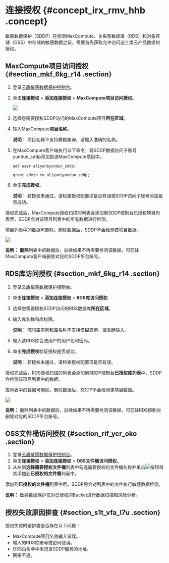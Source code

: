 # 连接授权 {#concept_irx_rmv_hhb .concept}

敏感数据保护（SDDP）在检测MaxCompute、关系型数据库（RDS）和对象存储（OSS）中存储的敏感数据之前，需要首先获取允许访问这三类云产品数据的授权。

## MaxCompute项目访问授权 {#section_mkf_6kg_r14 .section}

1.  登录[云盾敏感数据保护控制台](https://yundunnext-pre.console.aliyun.com/?p=sddp&accounttraceid=8c6b3535-f65e-4ef2-a2ac-744be5154805#/overview)。
2.  单击**连接授权** \> **添加连接授权** \> **MaxCompute项目访问授权**。

    ![](http://static-aliyun-doc.oss-cn-hangzhou.aliyuncs.com/assets/img/154633/156317614351405_zh-CN.png)

3.  选择您需要授权SDDP访问的MaxCompute项目**所在区域**。
4.  输入MaxCompute**项目名称**。

    **说明：** 项目名称不支持模糊查询，请输入准确的名称。

5.  在MaxCompute客户端执行以下命令，将SDDP数据访问子账号yundun\_sddp添加到该MaxCompute项目中。

    ``` {#codeblock_e64_shf_c5y}
    add user aliyun$yundun_sddp;
    
    grant admin to aliyun$yundun_sddp;
    ```

6.  单击**完成授权**。

    **说明：** 若授权未通过，请检查授权配置项是否有误或SDDP访问子账号添加是否成功。


授权完成后，MaxCompute授权扫描的列表会添加到SDDP控制台已授权项目列表里，SDDP会对该项目列表中的所有数据进行检测。

项目列表中的数据可删除。删除数据后，SDDP不会检测该项目数据。

![](http://static-aliyun-doc.oss-cn-hangzhou.aliyuncs.com/assets/img/154633/156317614343718_zh-CN.png)

**说明：** **删除**列表中的数据后，后续如果不再需要检测该数据，可前往MaxCompute客户端删除对应的SDDP平台账号。

## RDS库访问授权 {#section_mkf_6kg_r14 .section}

1.  登录[云盾敏感数据保护控制台](https://yundunnext-pre.console.aliyun.com/?p=sddp&accounttraceid=8c6b3535-f65e-4ef2-a2ac-744be5154805#/overview)。
2.  单击**连接授权** \> **添加连接授权** \> **RDS库访问授权**
3.  选择您需要授权SDDP访问的RDS数据库**所在区域**。
4.  输入库名称和库权限。

    **说明：** RDS库实例和库名称不支持模糊查询，请准确输入。

5.  输入该RDS库合法用户的用户名和密码。
6.  单击**完成授权**验证授权是否成功。

    **说明：** 若授权未通过，请检查授权配置项是否有误。


授权完成后，RDS授权扫描的列表会添加到SDDP控制台**已授权库列表**中，SDDP会检测该项目列表中的数据。

库列表中的数据可删除。删除数据后，SDDP不会检测该项目数据。

![](http://static-aliyun-doc.oss-cn-hangzhou.aliyuncs.com/assets/img/154633/156317614343734_zh-CN.png)

**说明：** 删除列表中的数据后，后续如果不再需要检测该数据，可前往RDS控制台删除对应的SDDP平台账号。

## OSS文件桶访问授权 {#section_rif_ycr_oko .section}

1.  登录[云盾敏感数据保护控制台](https://yundunnext-pre.console.aliyun.com/?p=sddp&accounttraceid=8c6b3535-f65e-4ef2-a2ac-744be5154805#/overview)。
2.  单击**连接授权** \> **添加连接授权** \> **OSS文件桶访问授权**。
3.  从左侧**选择需要授权文件桶**列表中勾选需要授权的文件桶名称并单击![](http://static-aliyun-doc.oss-cn-hangzhou.aliyuncs.com/assets/img/154633/156317614343732_zh-CN.png)按钮将其添加到**已授权的文件桶**列表中。

添加到**已授权的文件桶**列表中后，SDDP将会对列表中的文件执行敏感数据检测。

**说明：** 敏感数据保护仅对已授权的Bucket进行数据扫描和风险分析。

## 授权失败原因排查 {#section_s1t_vfa_l7u .section}

授权失败时请排查是否存在以下问题：

-   MaxCompute项目名称输入错误。
-   输入的RDS库账号或密码错误。
-   OSS白名单中未包含SDDP服务的地址。
-   网络不通。

